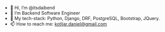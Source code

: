 - 👋 Hi, I’m @itsdaibend
- 👀 I’m Backend Software Engineer
- 🌱 My tech-stack: Python, Django, DRF, PostgreSQL, Bootstrap, JQuery.
- 📫 How to reach me: kotljar.daniel@gmail.com

<!---
itsdaibend/itsdaibend is a ✨ special ✨ repository because its `README.md` (this file) appears on your GitHub profile.
You can click the Preview link to take a look at your changes.
--->
